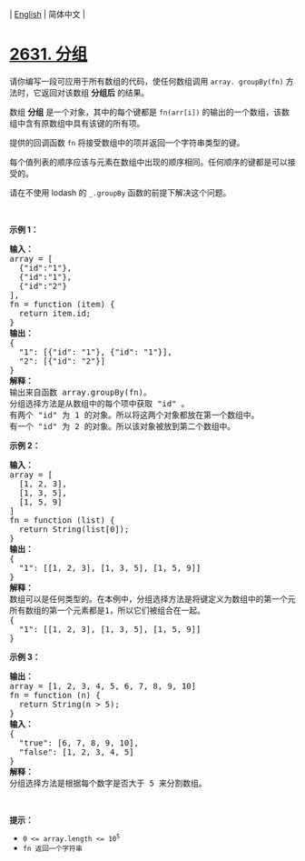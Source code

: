 | [English](README_EN.md) | 简体中文 |

# [2631. 分组](https://leetcode.cn/problems/group-by)
<p>请你编写一段可应用于所有数组的代码，使任何数组调用 <code>array. groupBy(fn)</code> 方法时，它返回对该数组 <strong>分组后</strong> 的结果。</p>

<p>数组 <strong>分组</strong> 是一个对象，其中的每个键都是 <code>fn(arr[i])</code> 的输出的一个数组，该数组中含有原数组中具有该键的所有项。</p>

<p>提供的回调函数 <code>fn</code> 将接受数组中的项并返回一个字符串类型的键。</p>

<p>每个值列表的顺序应该与元素在数组中出现的顺序相同。任何顺序的键都是可以接受的。</p>

<p>请在不使用 lodash 的&nbsp;<code>_.groupBy</code> 函数的前提下解决这个问题。</p>

<p>&nbsp;</p>

<p><strong>示例 1：</strong></p>

<pre>
<b>输入：</b>
array = [
&nbsp; {"id":"1"},
&nbsp; {"id":"1"},
&nbsp; {"id":"2"}
], 
fn = function (item) { 
&nbsp; return item.id; 
}
<b>输出：</b>
{ 
&nbsp; "1": [{"id": "1"}, {"id": "1"}], &nbsp; 
&nbsp; "2": [{"id": "2"}] 
}
<strong>解释：</strong>
输出来自函数 array.groupBy(fn)。
分组选择方法是从数组中的每个项中获取 "id" 。
有两个 "id" 为 1 的对象。所以将这两个对象都放在第一个数组中。
有一个 "id" 为 2 的对象。所以该对象被放到第二个数组中。
</pre>

<p><strong>示例 2：</strong></p>

<pre>
<b>输入：</b>
array = [
&nbsp; [1, 2, 3],
&nbsp; [1, 3, 5],
&nbsp; [1, 5, 9]
]
fn = function (list) { 
&nbsp; return String(list[0]); 
}
<b>输出：</b>
{ 
&nbsp; "1": [[1, 2, 3], [1, 3, 5], [1, 5, 9]] 
}
<strong>解释：</strong>
数组可以是任何类型的。在本例中，分组选择方法是将键定义为数组中的第一个元素。
所有数组的第一个元素都是1，所以它们被组合在一起。
{
  "1": [[1, 2, 3], [1, 3, 5], [1, 5, 9]]
}
</pre>

<p><strong>示例 3：</strong></p>

<pre>
<b>输出：</b>
array = [1, 2, 3, 4, 5, 6, 7, 8, 9, 10]
fn = function (n) { 
&nbsp; return String(n &gt; 5);
}
<strong>输入：</strong>
{
&nbsp; "true": [6, 7, 8, 9, 10],
&nbsp; "false": [1, 2, 3, 4, 5]
}
<strong>解释：</strong>
分组选择方法是根据每个数字是否大于 5 来分割数组。
</pre>

<p>&nbsp;</p>

<p><strong>提示：</strong></p>

<ul>
	<li><code>0 &lt;= array.length &lt;= 10<sup>5</sup></code></li>
	<li><code>fn 返回一个字符串</code></li>
</ul>
